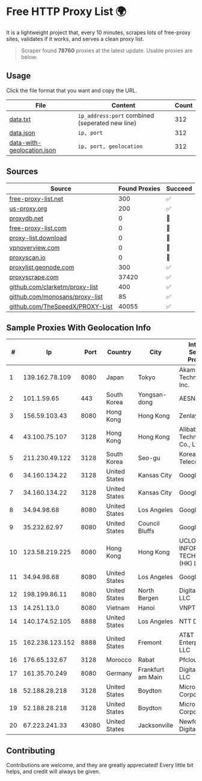 
# Free HTTP Proxy List 🌍

It is a lightweight project that, every 10 minutes, scrapes lots of free-proxy sites, validates if it works, and serves a clean proxy list.


> Scraper found **78760** proxies at the latest update. Usable proxies are below.

## Usage

Click the file format that you want and copy the URL.


|File|Content|Count|
|----|-------|-----|
|[data.txt](https://raw.githubusercontent.com/themiralay/Proxy-List-World/master/data.txt)|`ip_address:port` combined (seperated new line)|312|
|[data.json](https://raw.githubusercontent.com/themiralay/Proxy-List-World/master/data.json)|`ip, port`|312|
|[data-with-geolocation.json](https://raw.githubusercontent.com/themiralay/Proxy-List-World/master/data-with-geolocation.json)|`ip, port, geolocation`|312|

## Sources

|Source|Found Proxies|Succeed|
|------|-------------|-------|
|[free-proxy-list.net](https://free-proxy-list.net)|300|✅|
|[us-proxy.org](https://www.us-proxy.org)|200|✅|
|[proxydb.net](http://proxydb.net)|0|🚫|
|[free-proxy-list.com](https://free-proxy-list.com/?page=&port=&type%5B%5D=http&type%5B%5D=https&up_time=0&search=Search)|0|🚫|
|[proxy-list.download](https://www.proxy-list.download/HTTP)|0|🚫|
|[vpnoverview.com](https://vpnoverview.com/privacy/anonymous-browsing/free-proxy-servers)|0|🚫|
|[proxyscan.io](https://www.proxyscan.io)|0|🚫|
|[proxylist.geonode.com](https://proxylist.geonode.com/api/proxy-list?limit=300&page=1&sort_by=lastChecked&sort_type=desc&protocols=http,https)|300|✅|
|[proxyscrape.com](https://api.proxyscrape.com/v2/?request=displayproxies&protocol=http&timeout=10000&country=all&ssl=all&anonymity=all)|37420|✅|
|[github.com/clarketm/proxy-list](https://raw.githubusercontent.com/clarketm/proxy-list/master/proxy-list-raw.txt)|400|✅|
|[github.com/monosans/proxy-list](https://raw.githubusercontent.com/monosans/proxy-list/main/proxies/http.txt)|85|✅|
|[github.com/TheSpeedX/PROXY-List](https://raw.githubusercontent.com/TheSpeedX/PROXY-List/master/http.txt)|40055|✅|


## Sample Proxies With Geolocation Info

|#|Ip|Port|Country|City|Internet Service Provider|
|-|--|----|-------|----|-------------------------|
|1|139.162.78.109|8080|Japan|Tokyo|Akamai Technologies, Inc.|
|2|101.1.59.65|443|South Korea|Yongsan-dong|AESNET|
|3|156.59.103.43|8080|Hong Kong|Hong Kong|Zenlayer Inc|
|4|43.100.75.107|3128|Hong Kong|Hong Kong|Alibaba (US) Technology Co., Ltd.|
|5|211.230.49.122|3128|South Korea|Seo-gu|Korea Telecom|
|6|34.160.134.22|3128|United States|Kansas City|Google LLC|
|7|34.160.134.22|3128|United States|Kansas City|Google LLC|
|8|34.94.98.68|8080|United States|Los Angeles|Google LLC|
|9|35.232.62.97|8080|United States|Council Bluffs|Google LLC|
|10|123.58.219.225|8080|Hong Kong|Hong Kong|UCLOUD INFORMATION TECHNOLOGY (HK) LIMITED|
|11|34.94.98.68|8080|United States|Los Angeles|Google LLC|
|12|198.199.86.11|8080|United States|North Bergen|DigitalOcean, LLC|
|13|14.251.13.0|8080|Vietnam|Hanoi|VNPT|
|14|140.174.52.105|8888|United States|Los Angeles|NTT DATA|
|15|162.238.123.152|8888|United States|Fremont|AT&T Enterprises, LLC|
|16|176.65.132.67|3128|Morocco|Rabat|Pfcloud UG|
|17|161.35.70.249|8080|Germany|Frankfurt am Main|DigitalOcean, LLC|
|18|52.188.28.218|3128|United States|Boydton|Microsoft Corporation|
|19|52.188.28.218|3128|United States|Boydton|Microsoft Corporation|
|20|67.223.241.33|43080|United States|Jacksonville|Newfold Digital, Inc.|



## Contributing

Contributions are welcome, and they are greatly appreciated! Every
little bit helps, and credit will always be given.

